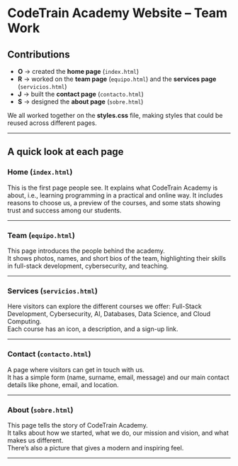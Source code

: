 # CodeTrain Academy Website – Team Work

## Contributions
- **O** → created the **home page** (`index.html`)  
- **R** → worked on the **team page** (`equipo.html`) and the **services page** (`servicios.html`) 
- **J** → built the **contact page** (`contacto.html`)  
- **S** → designed the **about page** (`sobre.html`)  

We all worked together on the **styles.css** file, making styles that could be reused across different pages.

---

## A quick look at each page

### Home (`index.html`)
This is the first page people see. It explains what CodeTrain Academy is about, i.e., learning programming in a practical and online way.
It includes reasons to choose us, a preview of the courses, and some stats showing trust and success among our students.  

---

### Team (`equipo.html`)  
This page introduces the people behind the academy.  
It shows photos, names, and short bios of the team, highlighting their skills in full-stack development, cybersecurity, and teaching.  

---

### Services (`servicios.html`)
Here visitors can explore the different courses we offer: Full-Stack Development, Cybersecurity, AI, Databases, Data Science, and Cloud Computing.  
Each course has an icon, a description, and a sign-up link.  

---

### Contact (`contacto.html`)
A page where visitors can get in touch with us.  
It has a simple form (name, surname, email, message) and our main contact details like phone, email, and location.  

---

### About (`sobre.html`)
This page tells the story of CodeTrain Academy.  
It talks about how we started, what we do, our mission and vision, and what makes us different.  
There’s also a picture that gives a modern and inspiring feel.  

---

